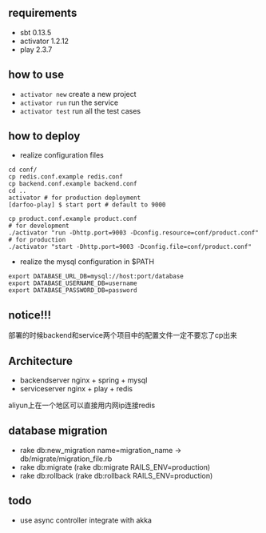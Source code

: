 ## requirements

* sbt 0.13.5
* activator 1.2.12
* play 2.3.7

## how to use

* `activator new` create a new project
* `activator run` run the service
* `activator test` run all the test cases

## how to deploy

* realize configuration files

```
cd conf/
cp redis.conf.example redis.conf
cp backend.conf.example backend.conf
cd ..
activator # for production deployment
[darfoo-play] $ start port # default to 9000

cp product.conf.example product.conf
# for development
./activator "run -Dhttp.port=9003 -Dconfig.resource=conf/product.conf"
# for production
./activator "start -Dhttp.port=9003 -Dconfig.file=conf/product.conf"
```

* realize the mysql configuration in $PATH

```
export DATABASE_URL_DB=mysql://host:port/database
export DATABASE_USERNAME_DB=username
export DATABASE_PASSWORD_DB=password
```

## notice!!!

部署的时候backend和service两个项目中的配置文件一定不要忘了cp出来

## Architecture

* backendserver nginx + spring + mysql
* serviceserver nginx + play + redis

aliyun上在一个地区可以直接用内网ip连接redis

## database migration

* rake db:new_migration name=migration_name -> db/migrate/migration_file.rb
* rake db:migrate (rake db:migrate RAILS_ENV=production)
* rake db:rollback (rake db:rollback RAILS_ENV=production)

## todo

* use async controller integrate with akka
